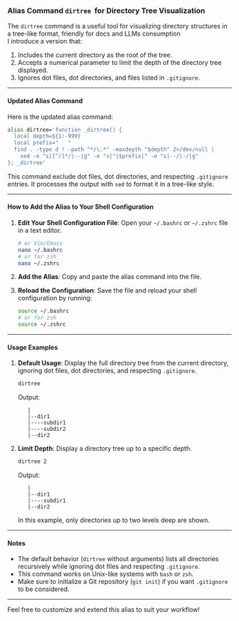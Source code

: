 ### Alias Command `dirtree`  for Directory Tree Visualization



The `dirtree` command is a useful tool for visualizing directory structures in a tree-like format, friendly for docs and LLMs consumption\
I introduce a version that:

1. Includes the current directory as the root of the tree.
2. Accepts a numerical parameter to limit the depth of the directory tree displayed.
3. Ignores dot files, dot directories, and files listed in `.gitignore`.

---

#### Updated Alias Command

Here is the updated alias command:

```bash
alias dirtree='function _dirtree() {
  local depth=${1:-999}
  local prefix="   "
  find . -type d ! -path "*/\.*" -maxdepth "$depth" 2>/dev/null | 
    sed -e "s|[^/]*/|--|g" -e "s|^|$prefix|" -e "s|--/|-/|g"
}; _dirtree'
```

This command exclude dot files, dot directories, and respecting `.gitignore` entries.
It processes the output with `sed` to format it in a tree-like style.

---

#### How to Add the Alias to Your Shell Configuration

1. **Edit Your Shell Configuration File**: Open your `~/.bashrc` or `~/.zshrc` file in a text editor.

   ```bash
   # or Vim/Emacs
   nano ~/.bashrc
   # or for zsh
   nano ~/.zshrc
   ```

2. **Add the Alias**: Copy and paste the alias command into the file.

3. **Reload the Configuration**: Save the file and reload your shell configuration by running:

   ```bash
   source ~/.bashrc
   # or for zsh
   source ~/.zshrc
   ```

---

#### Usage Examples

1. **Default Usage**: Display the full directory tree from the current directory, ignoring dot files, dot directories, and respecting `.gitignore`.

   ```bash
   dirtree
   ```

   Output:

   ```
      |
      |--dir1
      |----subdir1
      |----subdir2
      |--dir2
   ```

2. **Limit Depth**: Display a directory tree up to a specific depth.

   ```bash
   dirtree 2
   ```

   Output:

   ```
      |
      |--dir1
      |----subdir1
      |--dir2
   ```

   In this example, only directories up to two levels deep are shown.

---

#### Notes

- The default behavior (`dirtree` without arguments) lists all directories recursively while ignoring dot files and respecting `.gitignore`.
- This command works on Unix-like systems with `bash` or `zsh`.
- Make sure to initialize a Git repository (`git init`) if you want `.gitignore` to be considered.

---

Feel free to customize and extend this alias to suit your workflow!
